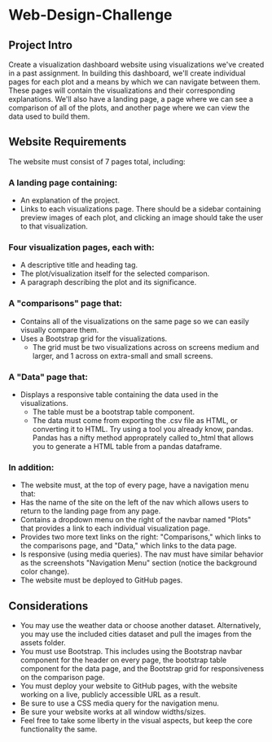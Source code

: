 # Web-Design-Challenge

## Project Intro

Create a visualization dashboard website using visualizations we've created in a past assignment. In building this dashboard, we'll create individual pages for each plot and a means by which we can navigate between them. These pages will contain the visualizations and their corresponding explanations. We'll also have a landing page, a page where we can see a comparison of all of the plots, and another page where we can view the data used to build them.

## Website Requirements

The website must consist of 7 pages total, including:

### A landing page containing:
- An explanation of the project.
- Links to each visualizations page. There should be a sidebar containing preview images of each plot, and clicking an image should take the user to that visualization.

### Four visualization pages, each with: 
- A descriptive title and heading tag.
- The plot/visualization itself for the selected comparison.
- A paragraph describing the plot and its significance.

### A "comparisons" page that:
- Contains all of the visualizations on the same page so we can easily visually compare them.
- Uses a Bootstrap grid for the visualizations.
    - The grid must be two visualizations across on screens medium and larger, and 1 across on extra-small and small screens.

### A "Data" page that: 
- Displays a responsive table containing the data used in the visualizations.
    - The table must be a bootstrap table component. 
    - The data must come from exporting the .csv file as HTML, or converting it to HTML. Try using a tool you already know, pandas. Pandas has a nifty method approprately called to_html that allows you to generate a HTML table from a pandas dataframe. 

### In addition:
- The website must, at the top of every page, have a navigation menu that:
- Has the name of the site on the left of the nav which allows users to return to the landing page from any page.
- Contains a dropdown menu on the right of the navbar named "Plots" that provides a link to each individual visualization page.
- Provides two more text links on the right: "Comparisons," which links to the comparisons page, and "Data," which links to the data page.
- Is responsive (using media queries). The nav must have similar behavior as the screenshots "Navigation Menu" section (notice the background color change).
- The website must be deployed to GitHub pages.

## Considerations
- You may use the weather data or choose another dataset. Alternatively, you may use the included cities dataset and pull the images from the assets folder.
- You must use Bootstrap. This includes using the Bootstrap navbar component for the header on every page, the bootstrap table component for the data page, and the Bootstrap grid for responsiveness on the comparison page.
- You must deploy your website to GitHub pages, with the website working on a live, publicly accessible URL as a result.
- Be sure to use a CSS media query for the navigation menu.
- Be sure your website works at all window widths/sizes.
- Feel free to take some liberty in the visual aspects, but keep the core functionality the same.